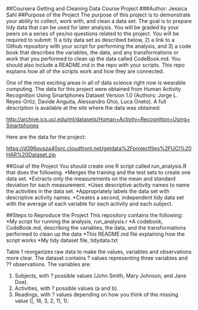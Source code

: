 ##Coursera Getting and Cleaning Data Course Project
###Author: Jessica Sahl
##Purpose of the Project
The purpose of this project is to demonstrate your ability to collect, work with, and clean a data set. The goal is to prepare tidy data that can be used for later analysis. You will be graded by your peers on a series of yes/no questions related to the project. You will be required to submit: 1) a tidy data set as described below, 2) a link to a Github repository with your script for performing the analysis, and 3) a code book that describes the variables, the data, and any transformations or work that you performed to clean up the data called CodeBook.md. You should also include a README.md in the repo with your scripts. This repo explains how all of the scripts work and how they are connected.

One of the most exciting areas in all of data science right now is wearable computing. The data for this project were obtained from Human Activity Recognition Using Smartphones Dataset Version 1.0 (Authors: Jorge L. Reyes-Ortiz, Davide Anguita, Alessandro Ghio, Luca Oneto). A full description is available at the site where the data was obtained:

http://archive.ics.uci.edu/ml/datasets/Human+Activity+Recognition+Using+Smartphones

Here are the data for the project:

https://d396qusza40orc.cloudfront.net/getdata%2Fprojectfiles%2FUCI%20HAR%20Dataset.zip

##Goal of the Project
You should create one R script called run_analysis.R that does the following.
*Merges the training and the test sets to create one data set.
*Extracts only the measurements on the mean and standard deviation for each measurement.
*Uses descriptive activity names to name the activities in the data set.
*Appropriately labels the data set with descriptive activity names.
*Creates a second, independent tidy data set with the average of each variable for each activity and each subject.

##Steps to Reproduce the Project
This repository contains the following:
*My script for running the analysis, run_analysis.r
*A codebook, CodeBook.md, describing the variables, the data, and the transformations performed to clean up the data
*This README.md file explaining how the script works
*My tidy dataset file, tidydata.txt

Table 1 reorganizes raw data to make the values, variables and observations more clear. The
dataset contains ? values representing three variables and ?? observations. The variables
are:
1. Subjects, with ? possible values (John Smith, Mary Johnson, and Jane Doe).
2. Activities, with ? possible values (a and b).
3. Readings, with ? values depending on how you think of the missing value (|,
16, 3, 2, 11, 1).
